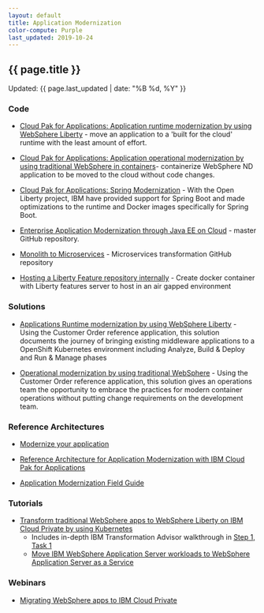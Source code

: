 ```yaml
---
layout: default
title: Application Modernization
color-compute: Purple
last_updated: 2019-10-24
---
```


## {{ page.title }}

Updated: {{ page.last_updated | date: "%B %d, %Y" }}

### Code
- [Cloud Pak for Applications: Application runtime modernization by using WebSphere Liberty](https://ibm-cloud-architecture.github.io/cloudpak-for-applications/liberty/) - move an application to a 'built for the cloud' runtime with the least amount of effort.

- [Cloud Pak for Applications: Application operational modernization by using traditional WebSphere in containers](https://ibm-cloud-architecture.github.io/cloudpak-for-applications/was90/)- containerize WebSphere ND application  to be moved to the cloud without code changes.

- [Cloud Pak for Applications: Spring Modernization](https://ibm-cloud-architecture.github.io/cloudpak-for-applications/spring/) - With the Open Liberty project, IBM have provided support for Spring Boot and made optimizations to the runtime and Docker images specifically for Spring Boot.

- [Enterprise Application Modernization through Java EE on Cloud](https://github.com/ibm-cloud-architecture/refarch-jee) - master GitHub repository.

- [Monolith to Microservices](https://github.com/ibm-cloud-architecture/refarch-jee-monolith-to-microservices) - Microservices transformation GitHub repository

- [Hosting a Liberty Feature repository internally](https://medium.com/@david.vandepol/hosting-a-liberty-feature-repository-internally-2588909c34e5)  - Create docker container with Liberty features server to host in an air gapped environment


### Solutions

- [Applications Runtime modernization by using WebSphere Liberty](https://www.ibm.com/cloud/garage/architectures/application-modernization/runtime-modernization) - Using the Customer Order reference application, this solution documents the journey of bringing existing middleware applications to a OpenShift Kubernetes environment including Analyze, Build & Deploy and Run & Manage phases

- [Operational modernization by using traditional WebSphere](https://www.ibm.com/cloud/garage/architectures/application-modernization/op-modernization) - Using the Customer Order reference application, this solution  gives an operations team the opportunity to embrace the practices for modern container operations without putting change requirements on the development team.



### Reference Architectures

- [Modernize your application](https://www.ibm.com/cloud/garage/architectures/application-modernization)

- [Reference Architecture for Application Modernization with IBM Cloud Pak for Applications](https://www.ibm.com/cloud/garage/architectures/application-modernization/reference-architecture)

- [Application Modernization Field Guide](https://www.ibm.com/cloud/garage/content/field-guide/app-modernization-field-guide)


### Tutorials

- [Transform traditional WebSphere apps to WebSphere Liberty on IBM Cloud Private by using Kubernetes](https://www.ibm.com/cloud/garage/content/course/websphere-on-cloud-private/)
  - Includes in-depth IBM Transformation Advisor walkthrough in [Step 1, Task 1](https://www.ibm.com/cloud/garage/content/course/websphere-on-cloud-private/1?task=1)
  - [Move IBM WebSphere Application Server workloads to WebSphere Application Server as a Service](https://www.ibm.com/cloud/garage/tutorials/was_lift_shift)




### Webinars

- [Migrating WebSphere apps to IBM Cloud Private](https://www.ibm.com/blogs/bluemix/2018/01/webinar-migrating-websphere-apps-ibm-cloud-private/)
